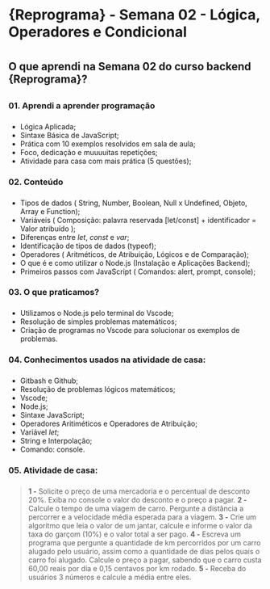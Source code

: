 # {Reprograma} - Semana 02 - Lógica, Operadores e Condicional <h1>
## O que aprendi na Semana 02 do curso backend {Reprograma}? <h2>

### 01. Aprendi a aprender programação <h3>
* Lógica Aplicada;
* Sintaxe Básica de JavaScript;
* Prática com 10 exemplos resolvidos em sala de aula;
* Foco, dedicação e muuuuitas repetições;
* Atividade para casa com mais prática (5 questões);

### 02. Conteúdo <h3>
* Tipos de dados ( String, Number, Boolean, Null x Undefined, Objeto, Array e Function);
* Variáveis ( Composição: palavra reservada [let/const] + identificador = Valor atribuído );
* Diferenças entre *let*, *const* e *var*;
* Identificação de tipos de dados (typeof);
* Operadores ( Aritméticos, de Atribuição, Lógicos e de Comparação);
* O que é e como utilizar o Node.js (Instalação e Aplicações Backend);
* Primeiros passos com JavaScript ( Comandos: alert, prompt, console);

### 03. O que praticamos? <h3>
* Utilizamos o Node.js pelo terminal do Vscode;
* Resolução de simples problemas matemáticos;
* Criação de programas no Vscode para solucionar os exemplos de problemas.

### 04. Conhecimentos usados na atividade de casa: <h3>
* Gitbash e Github;
* Resolução de problemas lógicos matemáticos;
* Vscode;
* Node.js;
* Sintaxe JavaScript;
* Operadores Aritiméticos e Operadores de Atribuição;
* Variável *let*;
* String e Interpolação;
* Comando: console.

### 05. Atividade de casa: <h3>
>**1 -** Solicite o preço de uma mercadoria e o percentual de desconto 20%. Exiba no console o valor do desconto e o preço a pagar.
>**2 -** Calcule o tempo de uma viagem de carro. Pergunte a distância a percorrer e a velocidade média esperada para a viagem.
>**3 -** Crie um algoritmo que leia o valor de um jantar, calcule e informe o valor da taxa do garçom (10%) e o valor total a ser pago.
>**4 -** Escreva um programa que pergunte a quantidade de km percorridos por um carro alugado pelo usuário, assim como a quantidade de dias pelos quais o carro foi alugado. Calcule o preço a pagar, sabendo que o carro custa 60,00 reais por dia e 0,15 centavos por km rodado.
>**5 -** Receba do usuários 3 números e calcule a média entre eles.

